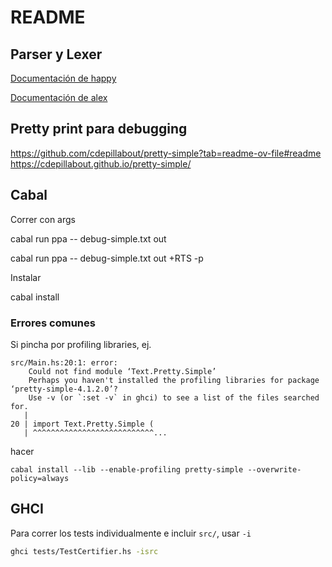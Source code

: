 # README

## Parser y Lexer

[Documentación de happy](https://haskell-happy.readthedocs.io/en/latest/index.html)

[Documentación de alex](https://haskell-alex.readthedocs.io/en/latest/)

## Pretty print para debugging

https://github.com/cdepillabout/pretty-simple?tab=readme-ov-file#readme
https://cdepillabout.github.io/pretty-simple/

## Cabal

Correr con args

cabal run ppa -- debug-simple.txt out

cabal run ppa -- debug-simple.txt out +RTS -p

Instalar

cabal install

### Errores comunes

Si pincha por profiling libraries, ej.

```
src/Main.hs:20:1: error:
    Could not find module ‘Text.Pretty.Simple’
    Perhaps you haven't installed the profiling libraries for package ‘pretty-simple-4.1.2.0’?
    Use -v (or `:set -v` in ghci) to see a list of the files searched for.
   |
20 | import Text.Pretty.Simple (
   | ^^^^^^^^^^^^^^^^^^^^^^^^^^^...
```

hacer

```
cabal install --lib --enable-profiling pretty-simple --overwrite-policy=always
```

## GHCI

Para correr los tests individualmente e incluir `src/`, usar `-i`

```bash
ghci tests/TestCertifier.hs -isrc
```